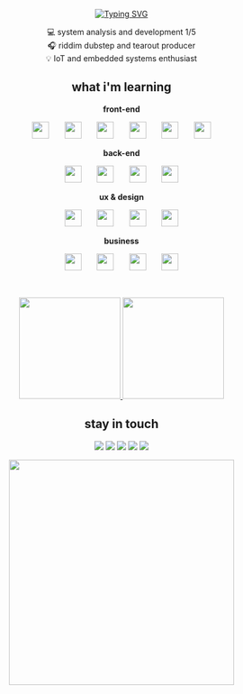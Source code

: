 <p align="center">
  <a href="https://github.com/brdneo">
    <img src="https://readme-typing-svg.demolab.com?font=Segoe+UI&weight=900&size=25&duration=2000&pause=1000&color=000000&center=true&random=false&width=500&lines=hi%2C+i'm+brendo+;i'm+a+front-end+dev+and+designer;i+make+music+and+i+have+6+cats;i+like+crows%2C+robots+and+football" alt="Typing SVG" />
  </a>
</p>

<p align="center">
  💻 system analysis and development 1/5<br>
  🎧 riddim dubstep and tearout producer<br>
  💡 IoT and embedded systems enthusiast
</p>

<h2 align=center>what i'm learning</h2>

<p align="center"><strong>front-end</strong></p>

<p align=center>
  <img src="https://cdn.jsdelivr.net/gh/devicons/devicon/icons/html5/html5-plain.svg" width="30" height="30"/>
  &nbsp;&nbsp;&nbsp;&nbsp;&nbsp;
  <img src="https://cdn.jsdelivr.net/gh/devicons/devicon/icons/css3/css3-plain.svg" width="30" height="30"/>
  &nbsp;&nbsp;&nbsp;&nbsp;&nbsp;
  <img src="https://cdn.jsdelivr.net/gh/devicons/devicon/icons/javascript/javascript-plain.svg" width="30" height="30"/>
  &nbsp;&nbsp;&nbsp;&nbsp;&nbsp;
  <img src="https://cdn.jsdelivr.net/gh/devicons/devicon/icons/typescript/typescript-plain.svg" width="30" height="30"/>
  &nbsp;&nbsp;&nbsp;&nbsp;&nbsp;
  <img src="https://cdn.jsdelivr.net/gh/devicons/devicon/icons/react/react-original.svg" width="30" height="30"/>
  &nbsp;&nbsp;&nbsp;&nbsp;&nbsp;
  <img src="https://cdn.jsdelivr.net/gh/devicons/devicon/icons/nextjs/nextjs-line.svg" width="30" height="30"/>
</p>

<p align="center"><strong>back-end</strong></p>

<p align=center>
  <img src="https://cdn.jsdelivr.net/gh/devicons/devicon/icons/python/python-original.svg" width="30" height="30"/>
  &nbsp;&nbsp;&nbsp;&nbsp;&nbsp;
  <img src="https://cdn.jsdelivr.net/gh/devicons/devicon/icons/nodejs/nodejs-original.svg" width="30" height="30"/>
  &nbsp;&nbsp;&nbsp;&nbsp;&nbsp;
  <img src="https://cdn.jsdelivr.net/gh/devicons/devicon/icons/express/express-original.svg" width="30" height="30"/>
  &nbsp;&nbsp;&nbsp;&nbsp;&nbsp;
  <img src="https://cdn.jsdelivr.net/gh/devicons/devicon/icons/mongodb/mongodb-original.svg" width="30" height="30"/>
</p>

<p align="center"><strong>ux & design</strong></p>

<p align=center>
  <img src="https://cdn.jsdelivr.net/gh/devicons/devicon/icons/figma/figma-original.svg" width="30" height="30"/>
  &nbsp;&nbsp;&nbsp;&nbsp;&nbsp;
  <img src="https://cdn.jsdelivr.net/gh/devicons/devicon/icons/xd/xd-plain.svg" width="30" height="30"/>
  &nbsp;&nbsp;&nbsp;&nbsp;&nbsp;
  <img src="https://cdn.jsdelivr.net/gh/devicons/devicon/icons/sketch/sketch-original.svg" width="30" height="30"/>
  &nbsp;&nbsp;&nbsp;&nbsp;&nbsp;
  <img src="https://cdn.jsdelivr.net/gh/devicons/devicon/icons/canva/canva-original.svg" width="30" height="30"/>
</p>


<p align="center"><strong>business</strong></p>

<p align=center>
  <img src="https://cdn.jsdelivr.net/gh/devicons/devicon/icons/minitab/minitab-plain.svg" width="30" height="30"/>
  &nbsp;&nbsp;&nbsp;&nbsp;&nbsp;
  <img src="https://www.cdnlogo.com/logos/s/76/scrum.svg" width="30" height="30"/>
  &nbsp;&nbsp;&nbsp;&nbsp;&nbsp;
  <img src="https://www.svgrepo.com/show/373589/excel.svg" width="30" height="30"/>
  &nbsp;&nbsp;&nbsp;&nbsp;&nbsp;
  <img src="https://github.com/microsoft/PowerBI-Icons/blob/main/SVG/Power-BI.svg" width="30" height="30"/>
</p>

<br/>

<p align="center">
  <a href="https://github.com/brdneo">
    <img loading="lazy" height="180em" src="https://github-readme-stats.vercel.app/api/top-langs/?username=brdneo&layout=compact&langs_count=7&theme=dracula"/>
    <img loading="lazy" height="180em" src="https://github-readme-stats.vercel.app/api?username=brdneo&show_icons=true&theme=dracula&include_all_commits=true&count_private=true"/>
  </a>
</p>

<h2 align=center>stay in touch</h2>

<p align="center">
  <a href="https://www.x.com/brdneo" target="_blank"><img loading="lazy" src="https://img.shields.io/badge/YouTube-FF0000?style=for-the-badge&logo=youtube&logoColor=white" target="_blank"></a>
  <a href="https://instagram.com/seu-usuário-instagram-aqui" target="_blank"><img loading="lazy" src="https://img.shields.io/badge/-Instagram-%23E4405F?style=for-the-badge&logo=instagram&logoColor=white" target="_blank"></a>
  <a href="https://www.twitch.tv/seu-usuário-aqui" target="_blank"><img loading="lazy" src="https://img.shields.io/badge/Twitch-9146FF?style=for-the-badge&logo=twitch&logoColor=white" target="_blank"></a>
  <a href="mailto:contato@seu-usuário-aqui"><img loading="lazy" src="https://img.shields.io/badge/Gmail-D14836?style=for-the-badge&logo=gmail&logoColor=white" target="_blank"></a>
  <a href="https://www.linkedin.com/in/seu-usuário-linkedln-aqui" target="_blank"><img loading="lazy" src="https://img.shields.io/badge/-LinkedIn-%230077B5?style=for-the-badge&logo=linkedin&logoColor=white" target="_blank"></a>   
</p>

<p align="center">
  <img width="400" src="https://media1.tenor.com/m/GoP1vft7w_oAAAAC/crow-bow.gif">
</p>
